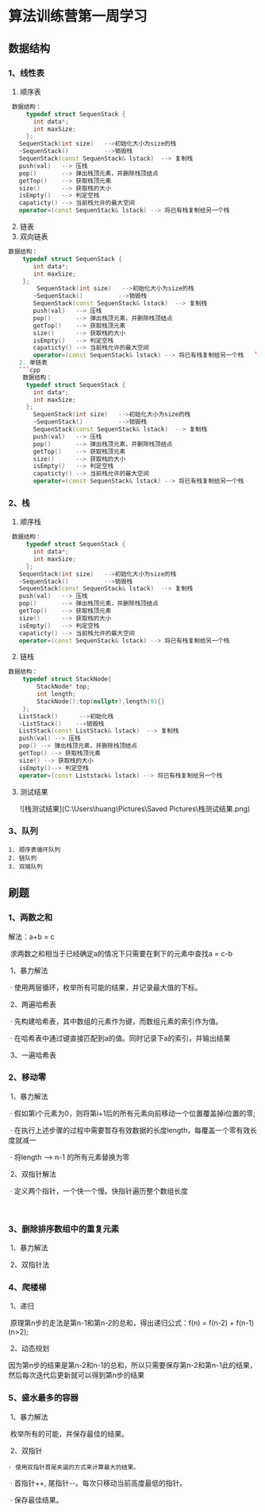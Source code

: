 # 算法训练营第一周学习

## 数据结构

### 1、线性表

1.  顺序表
```cpp
 数据结构：
     typedef struct SequenStack {
       int data*;
       int maxSize;
     };
​ 	SequenStack(int size)	-->初始化大小为size的栈
​	~SequenStack()   		-->销毁栈
​	SequenStack(const SequenStack& lstack)  --> 复制栈
​	push(val) 	--> 压栈
​   pop() 		--> 弹出栈顶元素，并删除栈顶结点
​   getTop() 	--> 获取栈顶元素
​   size() 		--> 获取栈的大小
​	isEmpty()	--> 判定空栈
​	capaticty() --> 当前栈允许的最大空间
​	operator=(const SequenStack& lstack) --> 将已有栈复制给另一个栈   
```
2.  链表
   1. 双向链表
```cpp
数据结构：
    typedef struct SequenStack {
       int data*;
       int maxSize;
    };
	 	SequenStack(int size)	-->初始化大小为size的栈
	​	~SequenStack()   		-->销毁栈
	​	SequenStack(const SequenStack& lstack)  --> 复制栈
	​	push(val) 	--> 压栈
	​   pop() 		--> 弹出栈顶元素，并删除栈顶结点
	​   getTop() 	--> 获取栈顶元素
	​   size() 		--> 获取栈的大小
	​	isEmpty()	--> 判定空栈
	​	capaticty() --> 当前栈允许的最大空间
	​	operator=(const SequenStack& lstack) --> 将已有栈复制给另一个栈   ```
   2. 单链表
   ```cpp
 	数据结构：
     typedef struct SequenStack {
       int data*;
       int maxSize;
     };
	​ 	SequenStack(int size)	-->初始化大小为size的栈
	​	~SequenStack()   		-->销毁栈
	​	SequenStack(const SequenStack& lstack)  --> 复制栈
	​	push(val) 	--> 压栈
	​   pop() 		--> 弹出栈顶元素，并删除栈顶结点
	​   getTop() 	--> 获取栈顶元素
	​   size() 		--> 获取栈的大小
	​	isEmpty()	--> 判定空栈
	​	capaticty() --> 当前栈允许的最大空间
	​	operator=(const SequenStack& lstack) --> 将已有栈复制给另一个栈   
```
### 2、栈

1. 顺序栈
```cpp
 数据结构：
     typedef struct SequenStack {
       int data*;
       int maxSize;
     };
​ 	SequenStack(int size)	-->初始化大小为size的栈
​	~SequenStack()   		-->销毁栈
​	SequenStack(const SequenStack& lstack)  --> 复制栈
​	push(val) 	--> 压栈
​   pop() 		--> 弹出栈顶元素，并删除栈顶结点
​   getTop() 	--> 获取栈顶元素
​   size() 		--> 获取栈的大小
​	isEmpty()	--> 判定空栈
​	capaticty() --> 当前栈允许的最大空间
​	operator=(const SequenStack& lstack) --> 将已有栈复制给另一个栈   
```
2. 链栈
```cpp
数据结构：
  	typedef struct StackNode{
    	StackNode* top;
        int length;
        StackNode():top(nullptr),length(0){}
    };
​	ListStack()	     -->初始化栈
​	~ListStack()   	-->销毁栈
​	ListStack(const ListStack& lstack)  --> 复制栈
​	push(val) --> 压栈
​   pop() --> 弹出栈顶元素，并删除栈顶结点
​   getTop() --> 获取栈顶元素
​   size() --> 获取栈的大小
​	isEmpty()--> 判定空栈
​	operator=(const Liststack& lstack) --> 将已有栈复制给另一个栈   
```
3. 测试结果

   ![栈测试结果](C:\Users\huang\Pictures\Saved Pictures\栈测试结果.png)

### 3、队列
	1. 顺序表循环队列
 	2. 链队列
 	3. 双端队列

## 刷题

### 1、两数之和

解法：a+b = c

​	求两数之和相当于已经确定a的情况下只需要在剩下的元素中查找a = c-b

​	1、暴力解法

​		· 使用两层循环，枚举所有可能的结果，并记录最大值的下标。

​    2、两遍哈希表

​		· 先构建哈希表，其中数组的元素作为键，而数组元素的索引作为值。

​        · 在哈希表中通过键直接匹配到a的值。同时记录下a的索引，并输出结果

​	3、一遍哈希表

### 2、移动零

​	1、暴力解法

​		· 假如第i个元素为0，则将第i+1后的所有元素向前移动一个位置覆盖掉i位置的零;

​        · 在执行上述步骤的过程中需要暂存有效数据的长度length，每覆盖一个零有效长度就减一

​        · 将length --> n-1 的所有元素替换为零

​	2、双指针解法

​		· 定义两个指针，一个快一个慢。快指针遍历整个数组长度

​       

### 3、删除排序数组中的重复元素

​	1、暴力解法

​    2、双指针法

### 4、爬楼梯

​	1、递归

​        原理第n步的走法是第n-1和第n-2的总和，得出递归公式：f(n) = f(n-2) + f(n-1) (n>2);

​	2、动态规划

​       因为第n步的结果是第n-2和n-1的总和，所以只需要保存第n-2和第n-1此的结果，然后每次迭代后更新就可以得到第n步的结果

### 5、盛水最多的容器

​	1、暴力解法

​	枚举所有的可能，并保存最佳的结果。

​    2、双指针

   	· 使用双指针首尾夹逼的方式来计算最大的结果。

​	   · 首指针++, 尾指针--。每次只移动当前高度最低的指针。

​       · 保存最佳结果。

